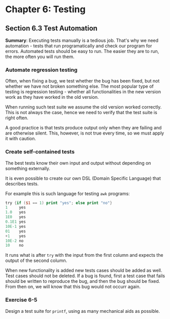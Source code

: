 # Chapter 6: Testing

## Section 6.3 Test Automation
**Summary**: Executing tests manually is a tedious job.
That's why we need automation - tests that run programatically and check our program for errors.
Automated tests should be easy to run. The easier they are to run, the more often you will run them.
### Automate regression testing
Often, when fixing a bug, we test whether the bug has been fixed, but not whether we have not broken something else.
The most popular type of testing is regression testing - whether all functionalities in the new version work as
they have worked in the old version.

When running such test suite we assume the old version worked correctly. This is not always the case, hence we need to
verify that the test suite is right often.

A good practice is that tests produce output only when they are failing and are otherwise silent.
This, however, is not true every time, so we must apply it with caution.
### Create self-contained tests
The best tests know their own input and output without depending on something externally.

It is even possible to create our own DSL (Domain Specific Language) that describes tests.

For example this is such language for testing `awk` programs:
```awk
try {if ($1 == 1) print "yes"; else print "no"}
1     yes
1.0   yes
1E0   yes
0.1E1 yes
10E-1 yes
01    yes
+1    yes
10E-2 no
10    no
```

It runs what is after `try` with the input from the first column and expects the output of the second column.

When new functionality is added new tests cases should be added as well. Test cases should not be deleted. If a bug is found, first a test case that fails should be written to reproduce the bug, and then the bug should be fixed. From then on, we will know that this bug would not occurr again.

### Exercise 6-5
Design a test suite for `printf`, using as many mechanical aids as possible.
